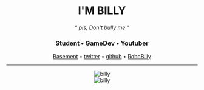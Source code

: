 <h1 align="center">
  <strong>I'M BILLY</strong>
</h1>
<p align="center">
  <q>
    <i>
      pls, Don't bully me
    </i>
  </q>
</p>
<h3 align="center">
  Student • GameDev • Youtuber
</h3>

<p align="center">
    <a href="https://billy-s-basement.github.io">Basement</a> •
    <a href="https://twitter.com/Billy82731353o">twitter</a> •
    <a href="https://github.com/billydevyt/">github</a> •
    <a href="https://github.com/billydevyt/RoboBilly">RoboBilly</a> 
</p>

---

<p align="center">
  <img src="https://github-readme-stats.vercel.app/api/top-langs?username=billydevyt&show_icons=true&locale=en&layout=compact&bg_color=30,e96443,904e95&title_color=fff&text_color=fff" alt="billy" /><br>
  <img src="https://github-readme-stats.vercel.app/api?username=billydevyt&show_icons=true&locale=en&hide=stars&bg_color=30,e96443,904e95&title_color=fff&text_color=fff" alt="billy" />
</p>
